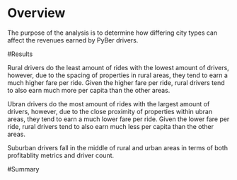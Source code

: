# Overview

The purpose of the analysis is to determine how differing city types can affect the revenues earned by PyBer drivers.

#Results

Rural drivers do the least amount of rides with the lowest amount of drivers, however, due to the spacing of properties in rural areas, they tend to earn a much higher fare per ride.  Given the higher fare per ride, rural drivers tend to also earn much more per capita than the other areas.

Ubran drivers do the most amount of rides with the largest amount of drivers, however, due to the close proximity of properties within ubran areas, they tend to earn a much lower fare per ride.  Given the lower fare per ride, rural drivers tend to also earn much less per capita than the other areas.

Suburban drivers fall in the middle of rural and urban areas in terms of both profitablity metrics and driver count.

#Summary

